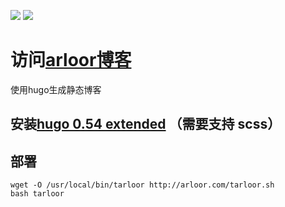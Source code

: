 [![](https://img.shields.io/github/last-commit/arloor/blog.svg?style=flat)](https://github.com/arloor/blog/commit/master)
![](https://img.shields.io/github/languages/code-size/arloor/blog.svg?style=flat)

# 访问[arloor博客](http://arloor.com)
使用hugo生成静态博客

## 安装[hugo 0.54 extended](https://github.com/gohugoio/hugo/releases/tag/v0.54.0) （需要支持 scss）

## 部署

```
wget -O /usr/local/bin/tarloor http://arloor.com/tarloor.sh
bash tarloor
```

